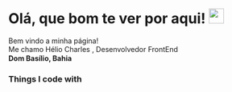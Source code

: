 <h1> Olá, que bom te ver por aqui! <img src="https://emojis.slackmojis.com/emojis/images/1531849430/4246/blob-sunglasses.gif?1531849430" width="30"/></h1>

<p>Bem vindo a minha página! </br> Me chamo Hélio Charles , Desenvolvedor FrontEnd</br/>
<b>Dom Basílio, Bahia </b><img src="https://imagepng.org/wp-content/uploads/2017/06/bandeira-da-bahia-estado.png" width="15"/>

<h3>Things I code with</h3>
